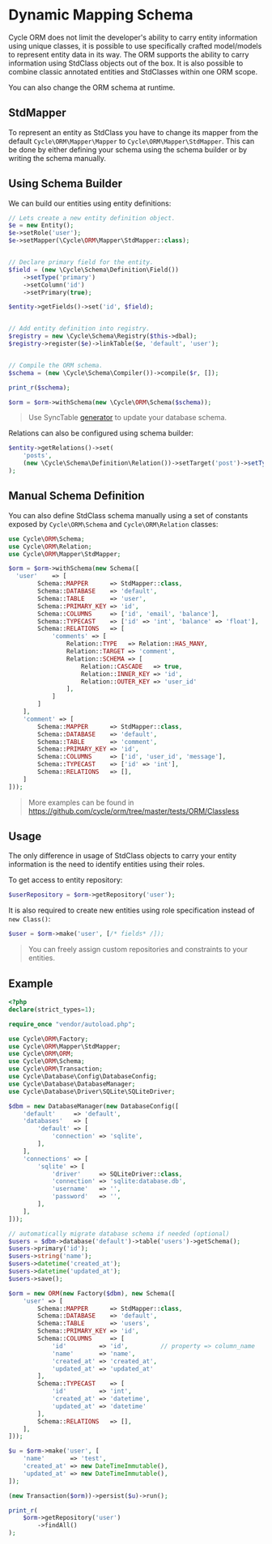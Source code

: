 # Dynamic Mapping Schema
Cycle ORM does not limit the developer's ability to carry entity information using unique classes, it is possible to use specifically crafted model/models to represent entity data in its way. The ORM supports the ability to carry information using StdClass objects out of the box. It is also possible to combine classic annotated entities and StdClasses within one ORM scope.

You can also change the ORM schema at runtime.

## StdMapper
To represent an entity as StdClass you have to change its mapper from the default `Cycle\ORM\Mapper\Mapper` to `Cycle\ORM\Mapper\StdMapper`.
This can be done by either defining your schema using the schema builder or by writing the schema manually.

## Using Schema Builder
We can build our entities using entity definitions:

```php
// Lets create a new entity definition object.
$e = new Entity();
$e->setRole('user');
$e->setMapper(\Cycle\ORM\Mapper\StdMapper::class);


// Declare primary field for the entity.
$field = (new \Cycle\Schema\Definition\Field())
    ->setType('primary')
    ->setColumn('id')
    ->setPrimary(true);

$entity->getFields()->set('id', $field);


// Add entity definition into registry.
$registry = new \Cycle\Schema\Registry($this->dbal);
$registry->register($e)->linkTable($e, 'default', 'user');


// Compile the ORM schema.
$schema = (new \Cycle\Schema\Compiler())->compile($r, []);

print_r($schema);

$orm = $orm->withSchema(new \Cycle\ORM\Schema($schema));
```

> Use SyncTable [generator](/advanced/schema-builder.md) to update your database schema.

Relations can also be configured using schema builder:

```php
$entity->getRelations()->set(
    'posts',
    (new \Cycle\Schema\Definition\Relation())->setTarget('post')->setType('hasMany')
);
```

## Manual Schema Definition
You can also define StdClass schema manually using a set of constants exposed by `Cycle\ORM\Schema` and `Cycle\ORM\Relation` classes:

```php
use Cycle\ORM\Schema;
use Cycle\ORM\Relation;
use Cycle\ORM\Mapper\StdMapper;

$orm = $orm->withSchema(new Schema([
  'user'    => [
        Schema::MAPPER      => StdMapper::class,
        Schema::DATABASE    => 'default',
        Schema::TABLE       => 'user',
        Schema::PRIMARY_KEY => 'id',
        Schema::COLUMNS     => ['id', 'email', 'balance'],
        Schema::TYPECAST    => ['id' => 'int', 'balance' => 'float'],
        Schema::RELATIONS   => [
            'comments' => [
                Relation::TYPE   => Relation::HAS_MANY,
                Relation::TARGET => 'comment',
                Relation::SCHEMA => [
                    Relation::CASCADE   => true,
                    Relation::INNER_KEY => 'id',
                    Relation::OUTER_KEY => 'user_id'
                ],
            ]
        ]
    ],
    'comment' => [
        Schema::MAPPER      => StdMapper::class,
        Schema::DATABASE    => 'default',
        Schema::TABLE       => 'comment',
        Schema::PRIMARY_KEY => 'id',
        Schema::COLUMNS     => ['id', 'user_id', 'message'],
        Schema::TYPECAST    => ['id' => 'int'],
        Schema::RELATIONS   => [],
    ]
]));
```

> More examples can be found in https://github.com/cycle/orm/tree/master/tests/ORM/Classless

## Usage
The only difference in usage of StdClass objects to carry your entity information is the need to identify entities using their roles.

To get access to entity repository:

```php
$userRepository = $orm->getRepository('user');
```

It is also required to create new entities using role specification instead of `new Class()`:

```php
$user = $orm->make('user', [/* fields* /]);
```

> You can freely assign custom repositories and constraints to your entities.

## Example
```php
<?php
declare(strict_types=1);

require_once "vendor/autoload.php";

use Cycle\ORM\Factory;
use Cycle\ORM\Mapper\StdMapper;
use Cycle\ORM\ORM;
use Cycle\ORM\Schema;
use Cycle\ORM\Transaction;
use Cycle\Database\Config\DatabaseConfig;
use Cycle\Database\DatabaseManager;
use Cycle\Database\Driver\SQLite\SQLiteDriver;

$dbm = new DatabaseManager(new DatabaseConfig([
    'default'     => 'default',
    'databases'   => [
        'default' => [
            'connection' => 'sqlite',
        ],
    ],
    'connections' => [
        'sqlite' => [
            'driver'     => SQLiteDriver::class,
            'connection' => 'sqlite:database.db',
            'username'   => '',
            'password'   => '',
        ],
    ],
]));

// automatically migrate database schema if needed (optional)
$users = $dbm->database('default')->table('users')->getSchema();
$users->primary('id');
$users->string('name');
$users->datetime('created_at');
$users->datetime('updated_at');
$users->save();

$orm = new ORM(new Factory($dbm), new Schema([
    'user' => [
        Schema::MAPPER      => StdMapper::class,
        Schema::DATABASE    => 'default',
        Schema::TABLE       => 'users',
        Schema::PRIMARY_KEY => 'id',
        Schema::COLUMNS     => [
            'id'         => 'id',         // property => column_name
            'name'       => 'name',
            'created_at' => 'created_at',
            'updated_at' => 'updated_at'
        ],
        Schema::TYPECAST    => [
            'id'         => 'int',
            'created_at' => 'datetime',
            'updated_at' => 'datetime'
        ],
        Schema::RELATIONS   => [],
    ],
]));

$u = $orm->make('user', [
    'name'       => 'test',
    'created_at' => new DateTimeImmutable(),
    'updated_at' => new DateTimeImmutable(),
]);

(new Transaction($orm))->persist($u)->run();

print_r(
    $orm->getRepository('user')
        ->findAll()
);
```
